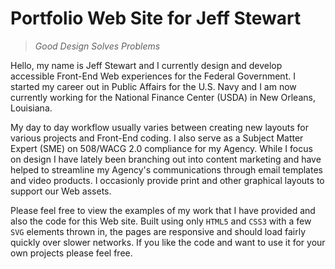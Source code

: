 # Portfolio Web Site for Jeff Stewart
>*Good Design Solves Problems*

Hello, my name is Jeff Stewart and I currently design and develop accessible Front-End Web experiences for the Federal Government. I started my career out in Public Affairs for the U.S. Navy and I am now currently working for the National Finance Center (USDA) in New Orleans, Louisiana.

My day to day workflow usually varies between creating new layouts for various projects and Front-End coding. I also serve as a Subject Matter Expert (SME) on 508/WACG 2.0 compliance for my Agency. While I focus on design I have lately been branching out into content marketing and have helped to streamline my Agency's communications through email templates and video products. I occasionly provide print and other graphical layouts to support our Web assets.

Please feel free to view the examples of my work that I have provided and also the code for this Web site. Built using only `HTML5` and `CSS3` with a few `SVG` elements thrown in, the pages are responsive and should load fairly quickly over slower networks. If you like the code and want to use it for your own projects please feel free.
